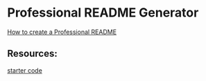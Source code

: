 # Professional README Generator 

[How to create a Professional README](https://coding-boot-camp.github.io/full-stack/github/professional-readme-guide)


## Resources:
[starter code](https://github.com/coding-boot-camp/potential-enigma)

